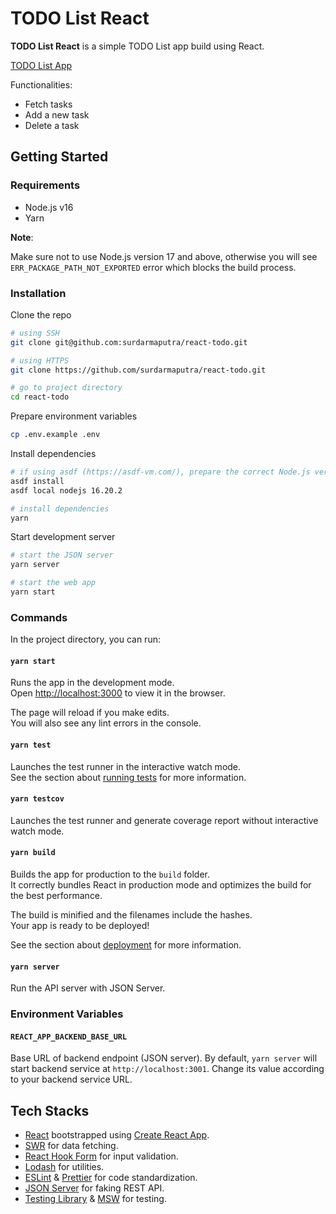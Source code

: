 # TODO List React

**TODO List React** is a simple TODO List app build using React.

[TODO List App](https://github.com/surdarmaputra/react-todo/assets/8598274/58245e36-4234-4d37-b1a6-a22afae73bae)

Functionalities:

- Fetch tasks
- Add a new task
- Delete a task

## Getting Started

### Requirements

- Node.js v16
- Yarn

**Note**:

Make sure not to use Node.js version 17 and above, otherwise you will see `ERR_PACKAGE_PATH_NOT_EXPORTED` error which blocks the build process.

### Installation

Clone the repo

```bash
# using SSH
git clone git@github.com:surdarmaputra/react-todo.git

# using HTTPS
git clone https://github.com/surdarmaputra/react-todo.git

# go to project directory
cd react-todo

```

Prepare environment variables

```bash
cp .env.example .env

```

Install dependencies

```bash
# if using asdf (https://asdf-vm.com/), prepare the correct Node.js version
asdf install
asdf local nodejs 16.20.2

# install dependencies
yarn
```

Start development server

```bash
# start the JSON server
yarn server

# start the web app
yarn start
```

### Commands

In the project directory, you can run:

#### `yarn start`

Runs the app in the development mode.\
Open [http://localhost:3000](http://localhost:3000) to view it in the browser.

The page will reload if you make edits.\
You will also see any lint errors in the console.

#### `yarn test`

Launches the test runner in the interactive watch mode.\
See the section about [running tests](https://facebook.github.io/create-react-app/docs/running-tests) for more information.

#### `yarn testcov`

Launches the test runner and generate coverage report without interactive watch mode.

#### `yarn build`

Builds the app for production to the `build` folder.\
It correctly bundles React in production mode and optimizes the build for the best performance.

The build is minified and the filenames include the hashes.\
Your app is ready to be deployed!

See the section about [deployment](https://facebook.github.io/create-react-app/docs/deployment) for more information.

#### `yarn server`

Run the API server with JSON Server.

### Environment Variables

#### `REACT_APP_BACKEND_BASE_URL`

Base URL of backend endpoint (JSON server). By default, `yarn server` will start backend service at `http://localhost:3001`. Change its value according to your backend service URL.

## Tech Stacks

- [React](https://react.dev/) bootstrapped using [Create React App](https://create-react-app.dev/).
- [SWR](https://swr.vercel.app/) for data fetching.
- [React Hook Form](https://react-hook-form.com/) for input validation.
- [Lodash](https://lodash.com/) for utilities.
- [ESLint](https://eslint.org/) & [Prettier](https://prettier.io/) for code standardization.
- [JSON Server](https://github.com/typicode/json-server) for faking REST API.
- [Testing Library](https://testing-library.com/) & [MSW](https://mswjs.io/) for testing.
